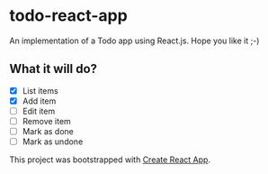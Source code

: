 # todo-react-app
An implementation of a Todo app using React.js. Hope you like it ;-)

## What it will do?

- [x] List items
- [x] Add item
- [ ] Edit item
- [ ] Remove item
- [ ] Mark as done
- [ ] Mark as undone

This project was bootstrapped with [Create React App](https://github.com/facebookincubator/create-react-app).
